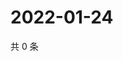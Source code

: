 # 2022-01-24

共 0 条

<!-- BEGIN WEIBO -->
<!-- 最后更新时间 Mon Jan 24 2022 08:40:14 GMT+0800 (China Standard Time) -->

<!-- END WEIBO -->
